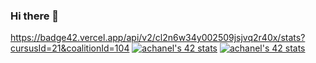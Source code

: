 ### Hi there 👋

<!--
**achanel/achanel** is a ✨ _special_ ✨ repository because its `README.md` (this file) appears on your GitHub profile.

Here are some ideas to get you started:

- 🔭 I’m currently working on ...
- 🌱 I’m currently learning ...
- 👯 I’m looking to collaborate on ...
- 🤔 I’m looking for help with ...
- 💬 Ask me about ...
- 📫 How to reach me: ...
- 😄 Pronouns: ...
- ⚡ Fun fact: ...
-->

https://badge42.vercel.app/api/v2/cl2n6w34y002509jsjvq2r40x/stats?cursusId=21&coalitionId=104
[![achanel's 42 stats](https://badge42.vercel.app/api/v2/cl2n6w34y002509jsjvq2r40x/stats?cursusId=21&coalitionId=104)](https://github.com/JaeSeoKim/badge42)
<a href="https://github.com/JaeSeoKim/badge42"><img src="https://badge42.vercel.app/api/v2/cl2n6w34y002509jsjvq2r40x/stats?cursusId=21&coalitionId=104" alt="achanel's 42 stats" /></a>
